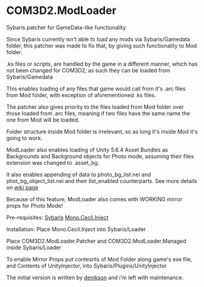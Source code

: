 # COM3D2.ModLoader
Sybaris patcher for GameData-like functionality.

Since Sybaris currently isn't able to load any mods via Sybaris/Gamedata folder, this patcher was made to fix that, by giving such
functionality to Mod folder.

.ks files or scripts, are handled by the game in a different manner, which has not been changed for COM3D2, as such they can be loaded from Sybaris/Gamedata

This enables loading of any files that game would call from it's .arc files from Mod folder, with exception of aforementioned .ks files.

The patcher also gives priority to the files loaded from Mod folder over those loaded from .arc files, meaning if two files have the same name the one from Mod will be loaded.

Folder structure inside Mod folder is irrelevant, so as long it's inside Mod it's going to work. 

ModLoader also enables loading of Unity 5.6.4 Asset Bundles as Backgrounds and Background objects for Photo mode, assuming their files extension was changed to .asset_bg.

It also enables appending of data to photo_bg_list.nei and phot_bg_object_list.nei and their list_enabled counterparts.
See more details on [wiki page](https://github.com/Neerhom/COM3D2.ModLoader/wiki/.asset_bg-files-and-what-to-do-with-them)

Because of this feature, ModLoader also comes with WORKING mirror props for Photo Mode!


Pre-requisites:
[Sybaris](https://ux.getuploader.com/cm3d2_e/download/317)
[Mono.Cecil.Inject](https://github.com/denikson/Mono.Cecil.Inject/releases)

Installation:
Place Mono.Cecil.Inject into Sybaris/Loader

Place COM3D2.ModLoader.Patcher and COM3D2.ModLoader.Managed inside Sybaris/Loader

To enable Mirror Props put contesnts of Mod Folder along game's exe file, and Contents of UnityInjector, into Sybaris/Plugins/UnityInjector 

The initial version is written by [denikson](https://github.com/denikson) and i'm left with maintenance.

